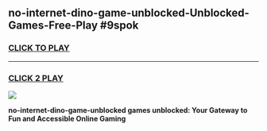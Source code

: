 
## no-internet-dino-game-unblocked-Unblocked-Games-Free-Play #9spok
<h3>
<a href="https://us.freeplayer.one?title=no-internet-dino-game-unblocked&ref=9M">CLICK TO PLAY</a></h3>
<hr>

<h3>
<a href="https://us.freeplayer.one?title=no-internet-dino-game-unblocked&ref=9M">CLICK 2 PLAY</a>
  
</h3>

<a href="https://us.freeplayer.one?title=no-internet-dino-game-unblocked&ref=9M"><img src="https://clearcache.store/games.png"></a>


**no-internet-dino-game-unblocked games unblocked: Your Gateway to Fun and Accessible Online Gaming**
